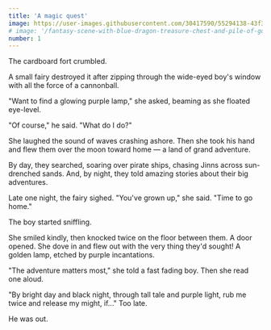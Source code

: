 ```yaml
---
title: 'A magic quest'
image: https://user-images.githubusercontent.com/30417590/55294138-43f3dd80-53cc-11e9-96c2-3c7f2977c24a.jpg
# image: '/fantasy-scene-with-blue-dragon-treasure-chest-and-pile-of-golden-coins-d-illustration-707801968.jpg'
number: 1
---
```


The cardboard fort crumbled.

A small fairy destroyed it after zipping through the wide-eyed boy's window with all the force of a cannonball. 

"Want to find a glowing purple lamp," she asked, beaming as she floated eye-level.

"Of course," he said. "What do I do?"

She laughed the sound of waves crashing ashore. Then she took his hand and flew them over the moon toward home — a land of grand adventure. 

By day, they searched, soaring over pirate ships, chasing Jinns across sun-drenched sands. And, by night, they told amazing stories about their big adventures. 

Late one night, the fairy sighed. "You've grown up," she said. "Time to go home." 

The boy started sniffling.

She smiled kindly, then knocked twice on the floor between them. A door opened. She dove in and flew out with the very thing they'd sought! A golden lamp, etched by purple incantations. 

"The adventure matters most," she told a fast fading boy. Then she read one aloud. 

"By bright day and black night, through tall tale and purple light, rub me twice and release my might, if..." Too late. 

He was out.